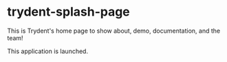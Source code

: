 # trydent-splash-page
This is Trydent's home page to show about, demo, documentation, and the team! 

This application is launched. 
